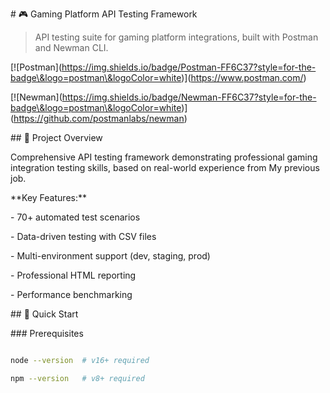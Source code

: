 \# 🎮 Gaming Platform API Testing Framework



> API testing suite for gaming platform integrations, built with Postman and Newman CLI.



\[!\[Postman](https://img.shields.io/badge/Postman-FF6C37?style=for-the-badge\&logo=postman\&logoColor=white)](https://www.postman.com/)

\[!\[Newman](https://img.shields.io/badge/Newman-FF6C37?style=for-the-badge\&logo=postman\&logoColor=white)](https://github.com/postmanlabs/newman)



\## 🎯 Project Overview



Comprehensive API testing framework demonstrating professional gaming integration testing skills, based on real-world experience from My previous job.



\*\*Key Features:\*\*

\- 70+ automated test scenarios

\- Data-driven testing with CSV files

\- Multi-environment support (dev, staging, prod)

\- Professional HTML reporting

\- Performance benchmarking



\## 🚀 Quick Start



\### Prerequisites

```bash

node --version  # v16+ required

npm --version   # v8+ required

